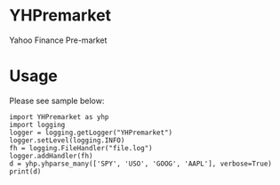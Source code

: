 # YHPremarket
Yahoo Finance Pre-market

# Usage

Please see sample below:

	import YHPremarket as yhp
	import logging
	logger = logging.getLogger("YHPremarket")
	logger.setLevel(logging.INFO)
	fh = logging.FileHandler("file.log")
	logger.addHandler(fh)
	d = yhp.yhparse_many(['SPY', 'USO', 'GOOG', 'AAPL'], verbose=True)
	print(d)
